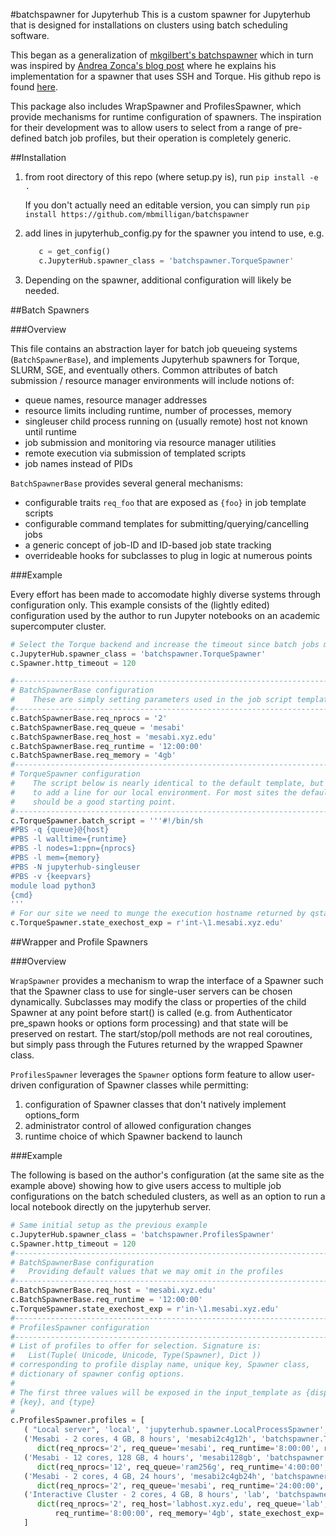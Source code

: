 #batchspawner for Jupyterhub
This is a custom spawner for Jupyterhub that is designed for installations on clusters using batch scheduling software.

This began as a generalization of [mkgilbert's batchspawner](https://github.com/mkgilbert/slurmspawner) which in turn was inspired by [Andrea Zonca's blog post](http://zonca.github.io/2015/04/jupyterhub-hpc.html 'Run jupyterhub on a Supercomputer') where he explains his implementation for a spawner that uses SSH and Torque. His github repo is found [here](http://www.github.com/zonca/remotespawner 'RemoteSpawner').

This package also includes WrapSpawner and ProfilesSpawner, which provide mechanisms for runtime configuration of spawners.  The inspiration for their development was to allow users to select from a range of pre-defined batch job profiles, but their operation is completely generic.

##Installation
1. from root directory of this repo (where setup.py is), run `pip install -e .`

   If you don't actually need an editable version, you can simply run 
      `pip install https://github.com/mbmilligan/batchspawner`

2. add lines in jupyterhub_config.py for the spawner you intend to use, e.g.
   
   ```python
      c = get_config()
      c.JupyterHub.spawner_class = 'batchspawner.TorqueSpawner'
   ```
3. Depending on the spawner, additional configuration will likely be needed.

##Batch Spawners

###Overview

This file contains an abstraction layer for batch job queueing systems (`BatchSpawnerBase`), and implements
Jupyterhub spawners for Torque, SLURM, SGE, and eventually others.
Common attributes of batch submission / resource manager environments will include notions of:
  * queue names, resource manager addresses
  * resource limits including runtime, number of processes, memory
  * singleuser child process running on (usually remote) host not known until runtime
  * job submission and monitoring via resource manager utilities
  * remote execution via submission of templated scripts
  * job names instead of PIDs

`BatchSpawnerBase` provides several general mechanisms:
  * configurable traits `req_foo` that are exposed as `{foo}` in job template scripts
  * configurable command templates for submitting/querying/cancelling jobs
  * a generic concept of job-ID and ID-based job state tracking
  * overrideable hooks for subclasses to plug in logic at numerous points

###Example

Every effort has been made to accomodate highly diverse systems through configuration 
only. This example consists of the (lightly edited) configuration used by the author 
to run Jupyter notebooks on an academic supercomputer cluster.

   ```python
   # Select the Torque backend and increase the timeout since batch jobs may take time to start
   c.JupyterHub.spawner_class = 'batchspawner.TorqueSpawner'
   c.Spawner.http_timeout = 120
   
   #------------------------------------------------------------------------------
   # BatchSpawnerBase configuration
   #    These are simply setting parameters used in the job script template below
   #------------------------------------------------------------------------------
   c.BatchSpawnerBase.req_nprocs = '2'
   c.BatchSpawnerBase.req_queue = 'mesabi'
   c.BatchSpawnerBase.req_host = 'mesabi.xyz.edu'
   c.BatchSpawnerBase.req_runtime = '12:00:00'
   c.BatchSpawnerBase.req_memory = '4gb'
   #------------------------------------------------------------------------------
   # TorqueSpawner configuration
   #    The script below is nearly identical to the default template, but we needed
   #    to add a line for our local environment. For most sites the default templates
   #    should be a good starting point.
   #------------------------------------------------------------------------------
   c.TorqueSpawner.batch_script = '''#!/bin/sh
   #PBS -q {queue}@{host}
   #PBS -l walltime={runtime}
   #PBS -l nodes=1:ppn={nprocs}
   #PBS -l mem={memory}
   #PBS -N jupyterhub-singleuser
   #PBS -v {keepvars}
   module load python3
   {cmd}
   '''
   # For our site we need to munge the execution hostname returned by qstat
   c.TorqueSpawner.state_exechost_exp = r'int-\1.mesabi.xyz.edu'
   ```

##Wrapper and Profile Spawners

###Overview

`WrapSpawner` provides a mechanism to wrap the interface of a Spawner such that
the Spawner class to use for single-user servers can be chosen dynamically.
Subclasses may modify the class or properties of the child Spawner at any point
before start() is called (e.g. from Authenticator pre_spawn hooks or options form 
processing) and that state will be preserved on restart. The start/stop/poll
methods are not real coroutines, but simply pass through the Futures returned
by the wrapped Spawner class.

`ProfilesSpawner` leverages the `Spawner` options form feature to allow user-driven
configuration of Spawner classes while permitting:
1. configuration of Spawner classes that don't natively implement options_form
2. administrator control of allowed configuration changes
3. runtime choice of which Spawner backend to launch

###Example

The following is based on the author's configuration (at the same site as the example above)
showing how to give users access to multiple job configurations on the batch scheduled
clusters, as well as an option to run a local notebook directly on the jupyterhub server.

   ```python
   # Same initial setup as the previous example
   c.JupyterHub.spawner_class = 'batchspawner.ProfilesSpawner'
   c.Spawner.http_timeout = 120
   #------------------------------------------------------------------------------
   # BatchSpawnerBase configuration
   #   Providing default values that we may omit in the profiles
   #------------------------------------------------------------------------------
   c.BatchSpawnerBase.req_host = 'mesabi.xyz.edu'
   c.BatchSpawnerBase.req_runtime = '12:00:00'
   c.TorqueSpawner.state_exechost_exp = r'in-\1.mesabi.xyz.edu'
   #------------------------------------------------------------------------------
   # ProfilesSpawner configuration
   #------------------------------------------------------------------------------
   # List of profiles to offer for selection. Signature is:
   #   List(Tuple( Unicode, Unicode, Type(Spawner), Dict ))
   # corresponding to profile display name, unique key, Spawner class,
   # dictionary of spawner config options.
   # 
   # The first three values will be exposed in the input_template as {display},
   # {key}, and {type}
   #
   c.ProfilesSpawner.profiles = [
      ( "Local server", 'local', 'jupyterhub.spawner.LocalProcessSpawner', {'ip':'0.0.0.0'} ),
      ('Mesabi - 2 cores, 4 GB, 8 hours', 'mesabi2c4g12h', 'batchspawner.TorqueSpawner',
         dict(req_nprocs='2', req_queue='mesabi', req_runtime='8:00:00', req_memory='4gb')),
      ('Mesabi - 12 cores, 128 GB, 4 hours', 'mesabi128gb', 'batchspawner.TorqueSpawner',
         dict(req_nprocs='12', req_queue='ram256g', req_runtime='4:00:00', req_memory='125gb')),
      ('Mesabi - 2 cores, 4 GB, 24 hours', 'mesabi2c4gb24h', 'batchspawner.TorqueSpawner',
         dict(req_nprocs='2', req_queue='mesabi', req_runtime='24:00:00', req_memory='4gb')),
      ('Interactive Cluster - 2 cores, 4 GB, 8 hours', 'lab', 'batchspawner.TorqueSpawner',
         dict(req_nprocs='2', req_host='labhost.xyz.edu', req_queue='lab',
             req_runtime='8:00:00', req_memory='4gb', state_exechost_exp='')),
      ]
   ```
